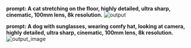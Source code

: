 **prompt: A cat stretching on the floor, highly detailed, ultra sharp, cinematic, 100mm lens, 8k resolution.**
![output](https://github.com/user-attachments/assets/c8e3dd5d-70c9-493b-b353-24c0241e85e5)


**prompt: A dog with sunglasses, wearing comfy hat, looking at camera, highly detailed, ultra sharp, cinematic, 100mm lens, 8k resolution.**
![output_image](https://github.com/user-attachments/assets/f6a80b1c-3e23-4161-b630-b64eea35e44a)
